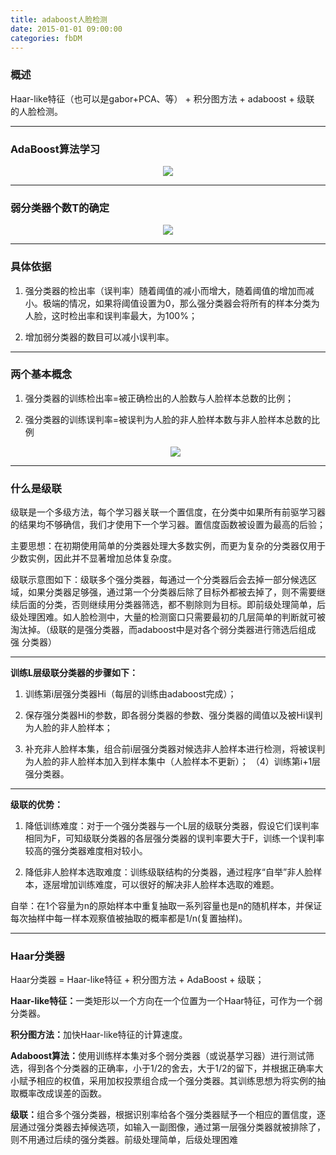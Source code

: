 ```yaml
---
title: adaboost人脸检测
date: 2015-01-01 09:00:00
categories: fbDM
---
```


<script type="text/javascript" src="http://cdn.mathjax.org/mathjax/latest/MathJax.js?config=default"></script>

### 概述

   Haar-like特征（也可以是gabor+PCA、等） + 积分图方法 + adaboost + 级联 的人脸检测。
 
---
  
### AdaBoost算法学习

   <center><img src="{{ site.baseurl }}/images/pdBase/dm_adaboost1.png"></center>
   
---

### 弱分类器个数T的确定

   <center><img src="{{ site.baseurl }}/images/pdBase/dm_adaboost2.png"></center>

---

### 具体依据

1. 强分类器的检出率（误判率）随着阈值的减小而增大，随着阈值的增加而减小。极端的情况，如果将阈值设置为0，那么强分类器会将所有的样本分类为人脸，这时检出率和误判率最大，为100%；

2. 增加弱分类器的数目可以减小误判率。

---

### 两个基本概念

1. 强分类器的训练检出率=被正确检出的人脸数与人脸样本总数的比例；

2. 强分类器的训练误判率=被误判为人脸的非人脸样本数与非人脸样本总数的比例

   <center><img src="{{ site.baseurl }}/images/pdBase/dm_adaboost3.png"></center>

---

### 什么是级联

级联是一个多级方法，每个学习器关联一个置信度，在分类中如果所有前驱学习器的结果均不够确信，我们才使用下一个学习器。置信度函数被设置为最高的后验；

主要思想：在初期使用简单的分类器处理大多数实例，而更为复杂的分类器仅用于少数实例，因此并不显著增加总体复杂度。

级联示意图如下：级联多个强分类器，每通过一个分类器后会去掉一部分候选区域，如果分类器足够强，通过第一个分类器后除了目标外都被去掉了，则不需要继续后面的分类，否则继续用分类器筛选，都不剔除则为目标。即前级处理简单，后级处理困难。如人脸检测中，大量的检测窗口只需要最初的几层简单的判断就可被淘汰掉。（级联的是强分类器，而adaboost中是对各个弱分类器进行筛选后组成 强 分类器）

---

<strong>训练L层级联分类器的步骤如下：</strong>

1. 训练第i层强分类器Hi（每层的训练由adaboost完成）；

2. 保存强分类器Hi的参数，即各弱分类器的参数、强分类器的阈值以及被Hi误判为人脸的非人脸样本；

3. 补充非人脸样本集，组合前i层强分类器对候选非人脸样本进行检测，将被误判为人脸的非人脸样本加入到样本集中（人脸样本不更新）；		（4）训练第i+1层强分类器。

---

<strong>级联的优势：</strong>

1. 降低训练难度：对于一个强分类器与一个L层的级联分类器，假设它们误判率相同为F，可知级联分类器的各层强分类器的误判率要大于F，训练一个误判率较高的强分类器难度相对较小。

2. 降低非人脸样本选取难度：训练级联结构的分类器，通过程序“自举”非人脸样本，逐层增加训练难度，可以很好的解决非人脸样本选取的难题。

自举：在1个容量为n的原始样本中重复抽取一系列容量也是n的随机样本，并保证每次抽样中每一样本观察值被抽取的概率都是1/n(复置抽样)。

---

### Haar分类器

Haar分类器 = Haar-like特征 + 积分图方法 + AdaBoost + 级联；

<strong>Haar-like特征：</strong>一类矩形以一个方向在一个位置为一个Haar特征，可作为一个弱分类器。					

<strong>积分图方法：</strong>加快Haar-like特征的计算速度。

<strong>Adaboost算法：</strong>使用训练样本集对多个弱分类器（或说基学习器）进行测试筛选，得到各个分类器的正确率，小于1/2的舍去，大于1/2的留下，并根据正确率大小赋予相应的权值，采用加权投票组合成一个强分类器。其训练思想为将实例的抽取概率改成误差的函数。

<strong>级联：</strong>组合多个强分类器，根据识别率给各个强分类器赋予一个相应的置信度，逐层通过强分类器去掉候选项，如输入一副图像，通过第一层强分类器就被排除了，则不用通过后续的强分类器。前级处理简单，后级处理困难
